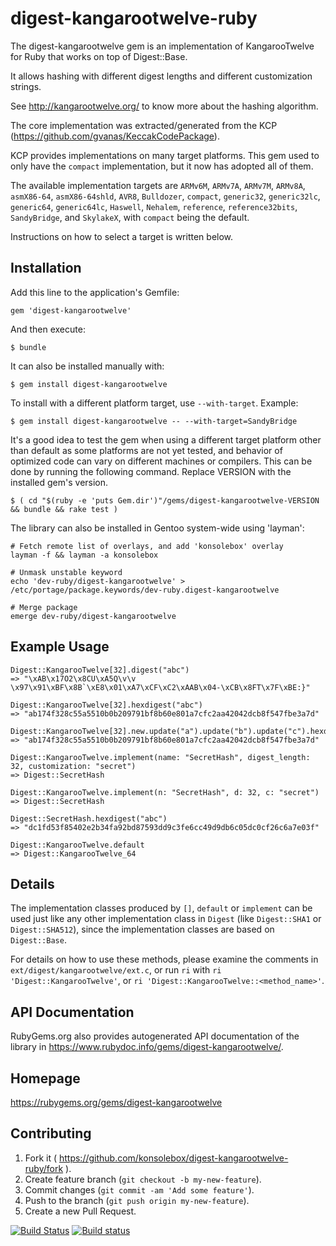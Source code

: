 # digest-kangarootwelve-ruby

The digest-kangarootwelve gem is an implementation of KangarooTwelve for Ruby
that works on top of Digest::Base.

It allows hashing with different digest lengths and different customization
strings.

See http://kangarootwelve.org/ to know more about the hashing algorithm.

The core implementation was extracted/generated from the KCP
(https://github.com/gvanas/KeccakCodePackage).

KCP provides implementations on many target platforms.  This gem used to only
have the `compact` implementation, but it now has adopted all of them.

The available implementation targets are `ARMv6M`, `ARMv7A`, `ARMv7M`, `ARMv8A`,
`asmX86-64`, `asmX86-64shld`, `AVR8`, `Bulldozer`, `compact`, `generic32`,
`generic32lc`, `generic64`, `generic64lc`, `Haswell`, `Nehalem`, `reference`,
`reference32bits`, `SandyBridge`, and `SkylakeX`, with `compact`  being the
default.

Instructions on how to select a target is written below.

## Installation

Add this line to the application's Gemfile:

    gem 'digest-kangarootwelve'

And then execute:

    $ bundle

It can also be installed manually with:

    $ gem install digest-kangarootwelve

To install with a different platform target, use `--with-target`.  Example:

    $ gem install digest-kangarootwelve -- --with-target=SandyBridge

It's a good idea to test the gem when using a different target platform other
than default as some platforms are not yet tested, and behavior of optimized
code can vary on different machines or compilers.  This can be done by running
the following command.  Replace VERSION with the installed gem's version.

    $ ( cd "$(ruby -e 'puts Gem.dir')"/gems/digest-kangarootwelve-VERSION && bundle && rake test )

The library can also be installed in Gentoo system-wide using 'layman':

    # Fetch remote list of overlays, and add 'konsolebox' overlay
    layman -f && layman -a konsolebox

    # Unmask unstable keyword
    echo 'dev-ruby/digest-kangarootwelve' > /etc/portage/package.keywords/dev-ruby.digest-kangarootwelve

    # Merge package
    emerge dev-ruby/digest-kangarootwelve

## Example Usage

    Digest::KangarooTwelve[32].digest("abc")
    => "\xAB\x17O2\x8CU\xA5Q\v\v \x97\x91\xBF\x8B`\xE8\x01\xA7\xCF\xC2\xAAB\x04-\xCB\x8FT\x7F\xBE:}"

    Digest::KangarooTwelve[32].hexdigest("abc")
    => "ab174f328c55a5510b0b209791bf8b60e801a7cfc2aa42042dcb8f547fbe3a7d"

    Digest::KangarooTwelve[32].new.update("a").update("b").update("c").hexdigest
    => "ab174f328c55a5510b0b209791bf8b60e801a7cfc2aa42042dcb8f547fbe3a7d"

    Digest::KangarooTwelve.implement(name: "SecretHash", digest_length: 32, customization: "secret")
    => Digest::SecretHash

    Digest::KangarooTwelve.implement(n: "SecretHash", d: 32, c: "secret")
    => Digest::SecretHash

    Digest::SecretHash.hexdigest("abc")
    => "dc1fd53f85402e2b34fa92bd87593dd9c3fe6cc49d9db6c05dc0cf26c6a7e03f"

    Digest::KangarooTwelve.default
    => Digest::KangarooTwelve_64

## Details

The implementation classes produced by `[]`, `default` or
`implement` can be used just like any other implementation class in `Digest`
(like `Digest::SHA1` or `Digest::SHA512`), since the implementation classes are
based on `Digest::Base`.

For details on how to use these methods, please examine the comments in
`ext/digest/kangarootwelve/ext.c`, or run `ri` with
`ri 'Digest::KangarooTwelve'`, or `ri 'Digest::KangarooTwelve::<method_name>'`.

## API Documentation

RubyGems.org also provides autogenerated API documentation of the library in
https://www.rubydoc.info/gems/digest-kangarootwelve/.

## Homepage

https://rubygems.org/gems/digest-kangarootwelve

## Contributing

1. Fork it ( https://github.com/konsolebox/digest-kangarootwelve-ruby/fork ).
2. Create feature branch (`git checkout -b my-new-feature`).
3. Commit changes (`git commit -am 'Add some feature'`).
4. Push to the branch (`git push origin my-new-feature`).
5. Create a new Pull Request.

[![Build Status](https://travis-ci.org/konsolebox/digest-kangarootwelve-ruby.svg?branch=master)](https://travis-ci.org/konsolebox/digest-kangarootwelve-ruby)
[![Build status](https://ci.appveyor.com/api/projects/status/bwedifhi4wa5wik7?svg=true)](https://ci.appveyor.com/project/konsolebox/digest-kangarootwelve-ruby)
